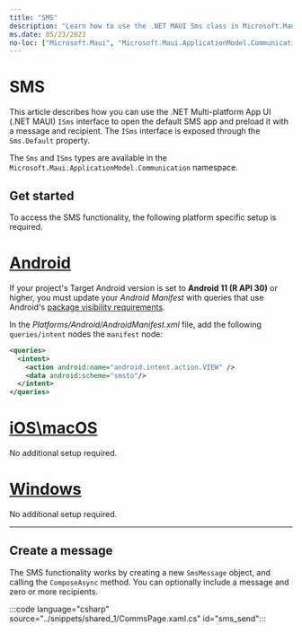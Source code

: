 ```yaml
---
title: "SMS"
description: "Learn how to use the .NET MAUI Sms class in Microsoft.Maui.ApplicationModel.Communication to open the default SMS application. The text message can be preloaded with a message and recipient."
ms.date: 05/23/2022
no-loc: ["Microsoft.Maui", "Microsoft.Maui.ApplicationModel.Communication"]
---
```


# SMS

This article describes how you can use the .NET Multi-platform App UI (.NET MAUI) `ISms` interface to open the default SMS app and preload it with a message and recipient. The `ISms` interface is exposed through the `Sms.Default` property.

The `Sms` and `ISms` types are available in the `Microsoft.Maui.ApplicationModel.Communication` namespace.

## Get started

To access the SMS functionality, the following platform specific setup is required.

<!-- markdownlint-disable MD025 -->
# [Android](#tab/android)

If your project's Target Android version is set to **Android 11 (R API 30)** or higher, you must update your _Android Manifest_ with queries that use Android's [package visibility requirements](https://developer.android.com/preview/privacy/package-visibility).

In the _Platforms/Android/AndroidManifest.xml_ file, add the following `queries/intent` nodes the `manifest` node:

```xml
<queries>
  <intent>
    <action android:name="android.intent.action.VIEW" />
    <data android:scheme="smsto"/>
  </intent>
</queries>
```

# [iOS\macOS](#tab/ios)

No additional setup required.

# [Windows](#tab/windows)

No additional setup required.

-----
<!-- markdownlint-enable MD025 -->

## Create a message

The SMS functionality works by creating a new `SmsMessage` object, and calling the `ComposeAsync` method. You can optionally include a message and zero or more recipients.

:::code language="csharp" source="../snippets/shared_1/CommsPage.xaml.cs" id="sms_send":::

